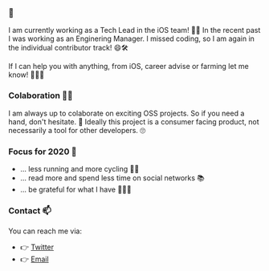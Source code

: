 ### 🌳

I am currently working as a Tech Lead in the iOS team! 🍎👋 In the recent past I was working as an Enginering Manager. I missed coding, so I am again in the individual contributor track! 😄🛠

If I can help you with anything, from iOS, career advise or farming let me know! 👨‍🌾🥕 

### Colaboration 👯‍♀️

I am always up to colaborate on exciting OSS projects. So if you need a hand, don't hesitate. 🚀 Ideally this project is a consumer facing product, not necessarily a tool for other developers. 🙄

### Focus for 2020 👀

- ... less running and more cycling 🚴‍♀️
- ... read more and spend less time on social networks 📚
- ... be grateful for what I have 👨‍👩‍👦

### Contact 📫

You can reach me via:
* 👉 [Twitter](https://twitter.com/peres)
* 👉 [Email](mailto:peres@hey.com)

